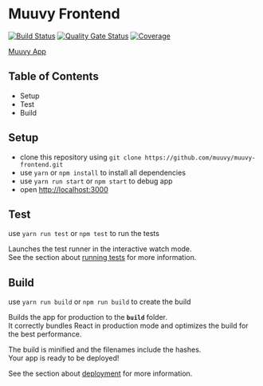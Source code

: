 # Muuvy Frontend

[![Build Status](https://dev.azure.com/lucahost/muuvy-frontend/_apis/build/status/muuvy.muuvy-frontend?branchName=master)](https://dev.azure.com/lucahost/muuvy-frontend/_build/latest?definitionId=2&branchName=master)
[![Quality Gate Status](https://sonarcloud.io/api/project_badges/measure?project=muuvy_muuvy-frontend&metric=alert_status)](https://sonarcloud.io/dashboard?id=muuvy_muuvy-frontend)
[![Coverage](https://sonarcloud.io/api/project_badges/measure?project=muuvy_muuvy-frontend&metric=coverage)](https://sonarcloud.io/dashboard?id=muuvy_muuvy-frontend)

[Muuvy App](https://muuvy.github.io/muuvy-frontend/)

## Table of Contents

* Setup
* Test
* Build

## Setup

* clone this repository using `git clone https://github.com/muuvy/muuvy-frontend.git`
* use `yarn` or `npm install` to install all dependencies
* use `yarn run start` or `npm start` to debug app
* open [http://localhost:3000](http://localhost:3000)

## Test

use `yarn run test` or `npm test` to run the tests

Launches the test runner in the interactive watch mode.<br>
See the section about [running tests](https://facebook.github.io/create-react-app/docs/running-tests) for more information.

## Build

use `yarn run build` or `npm run build` to create the build

Builds the app for production to the **`build`** folder.<br>
It correctly bundles React in production mode and optimizes the build for the best performance.

The build is minified and the filenames include the hashes.<br>
Your app is ready to be deployed!

See the section about [deployment](https://facebook.github.io/create-react-app/docs/deployment) for more information.
